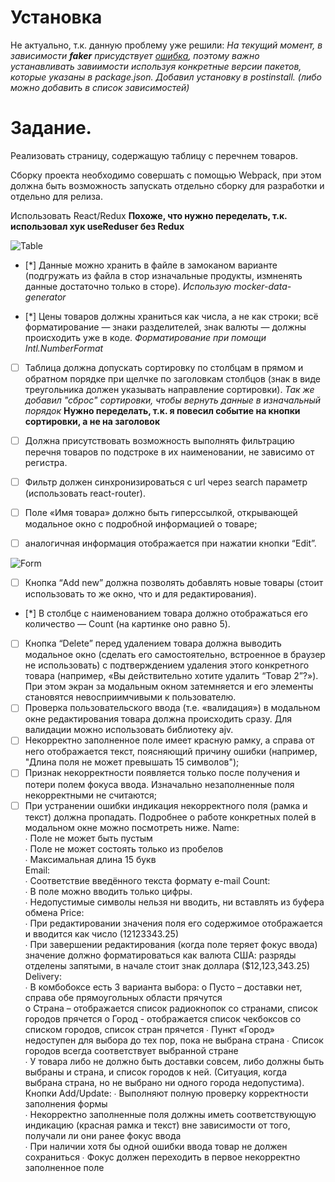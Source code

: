 # Установка
Не актуально, т.к. данную проблему уже решили:
*На текущий момент, в зависимости **faker** приcудствует [ошибка](https://github.com/Marak/faker.js/issues/1093), поэтому важно устанавливать завиимости используя конкретные версии пакетов, которые указаны в package.json. Добавил установку в postinstall. (либо можно добавить в список зависимостей)*

# Задание.

Реализовать страницу, содержащую таблицу с перечнем товаров.

Сборку проекта необходимо совершать с помощью Webpack, при этом должна быть возможность запускать отдельно сборку для разработки и отдельно для релиза.

Использовать React/Redux
**Похоже, что нужно переделать, т.к. использовал хук useReduser без Redux**

![Table](https://i.imgur.com/ZOunZ2A.png)

- [*] Данные можно хранить в файле в замоканом варианте (подгружать из файла в стор изначальные продукты, измненять данные достаточно только в сторе).
  _Использую mocker-data-generator_

- [*] Цены товаров должны храниться как числа, а не как строки; всё форматирование — знаки разделителей, знак валюты — должны происходить уже в коде.
  _Форматирование при помощи Intl.NumberFormat_

* [ ] Таблица должна допускать сортировку по столбцам в прямом и обратном порядке при щелчке по заголовкам столбцов (знак в виде треугольника должен указывать направление сортировки).
      _Так же добавил "сброс" сортировки, чтобы вернуть данные в изначальный порядок_
      **Нужно переделать, т.к. я повесил событие на кнопки сортировки, а не на заголовок**

* [ ] Должна присутствовать возможность выполнять фильтрацию перечня товаров по подстроке в их наименовании, не зависимо от регистра.

* [ ] Фильтр должен синхронизироваться с url через search параметр (использовать react-router).

* [ ] Поле «Имя товара» должно быть гиперссылкой, открывающей модальное окно с подробной информацией о товаре;
* [ ] аналогичная информация отображается при нажатии кнопки “Edit”.

![Form](https://i.imgur.com/nIs7kng.png)

- [ ] Кнопка “Add new” должна позволять добавлять новые товары (стоит использовать то же окно, что и для редактирования).
- [*] В столбце с наименованием товара должно отображаться его количество — Count (на картинке оно равно 5).
- [ ] Кнопка “Delete” перед удалением товара должна выводить модальное окно (сделать его самостоятельно, встроенное в браузер не использовать) с подтверждением удаления этого конкретного товара (например, «Вы действительно хотите удалить “Товар 2”?»). При этом экран за модальным окном затемняется и его элементы становятся невосприимчивыми к пользователю.
- [ ] Проверка пользовательского ввода (т.е. «валидация») в модальном окне редактирования товара должна происходить сразу. Для валидации можно использовать библиотеку ajv.
- [ ] Некорректно заполненное поле имеет красную рамку, а справа от него отображается текст, поясняющий причину ошибки (например, "Длина поля не может превышать 15 символов");
- [ ] Признак некорректности появляется только после получения и потери полем фокуса ввода. Изначально незаполненные поля некорректными не считаются;
- [ ] При устранении ошибки индикация некорректного поля (рамка и текст) должна пропадать. Подробнее о работе конкретных полей в модальном окне можно посмотреть ниже. Name:  
       ∙ Поле не может быть пустым  
       ∙ Поле не может состоять только из пробелов  
       ∙ Максимальная длина 15 букв  
       Email:  
       ∙ Соответствие введённого текста формату e-mail
      Count:  
       ∙ В поле можно вводить только цифры.  
       ∙ Недопустимые символы нельзя ни вводить, ни вставлять из буфера обмена Price:  
       ∙ При редактировании значения поля его содержимое отображается и вводится как число (12123343.25)  
       ∙ При завершении редактирования (когда поле теряет фокус ввода) значение должно форматироваться как валюта США: разряды отделены запятыми, в начале стоит знак доллара (\$12,123,343.25)  
       Delivery:  
       ∙ В комбобоксе есть 3 варианта выбора:
      o Пусто – доставки нет, справа обе прямоугольных области прячутся  
       o Страна – отображается список радиокнопок со странами, список городов прячется o Город - отображается список чекбоксов со списком городов, список стран прячется ∙ Пункт «Город» недоступен для выбора до тех пор, пока не выбрана страна ∙ Список городов всегда соответствует выбранной стране  
       ∙ У товара либо не должно быть доставки совсем, либо должны быть выбраны и страна, и список городов к ней. (Ситуация, когда выбрана страна, но не выбрано ни одного города недопустима).
      Кнопки Add/Update:
      ∙ Выполняют полную проверку корректности заполнения формы  
       ∙ Некорректно заполненные поля должны иметь соответствующую индикацию (красная рамка и текст) вне зависимости от того, получали ли они ранее фокус ввода  
       ∙ При наличии хотя бы одной ошибки ввода товар не должен сохраниться ∙ Фокус должен переходить в первое некорректно заполненное поле
